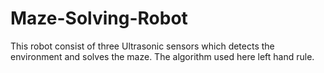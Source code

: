 # Maze-Solving-Robot
This robot consist of three Ultrasonic sensors which detects the environment and solves the maze. The algorithm used here left hand rule.
